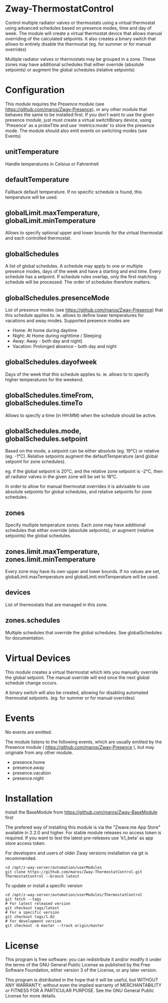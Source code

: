 # Zway-ThermostatControl

Control multiple radiator valves or thermostats using a virtual thermostat
using advanced schedules based on presence modes, time and day of week. The
module will create a virtual thermostat device that allows manual overriding
of the calculated setpoints. It also creates a binary switch that allows
to entirely disable the thermostat (eg. for summer or for manual overrides)

Multiple radiator valves or thermostats may be grouped in a zone. These zones
may have additional schedules that either override (absolute setpoints) or 
augment the global schedules (relative setpoints)

# Configuration

This module requires the Presence module 
(see https://github.com/maros/Zway-Presence), or any other module that behaves
the same to be installed first. If you don't want to use the given presence 
module, just must create a virtual switchBinary device, using 'Presence' as a 
probeTitle and use 'metrics:mode' to store the presence mode. The module 
should also emit events on switching modes (see Events)

## unitTemperature

Handle temperatures in Celsius or Fahrenheit

## defaultTemperature

Fallback default temperature. If no specific schedule is found, this 
temperature will be used.

## globalLimit.maxTemperature, globalLimit.minTemperature

Allows to specify optional upper and lower bounds for the virtual thermostat
and each controlled thermostat.

## globalSchedules

A list of global schedules. A schedule may apply to one or multiple presence 
modes, days of the week and have a starting and end time. Every schedule has 
a setpoint. If schedule rules overlap, only the first matching schedule will 
be processed. The order of schedules therefore matters.

## globalSchedules.presenceMode

List of presence modes (see https://github.com/maros/Zway-Presence) that this
schedule applies to. ie. allows to define lower temperatures for vacations and
away modes. Supported presence modes are

* Home: At home during daytime
* Night: At Home during nighttime / Sleeping
* Away: Away - both day and night)
* Vacation: Prolonged absence - both day and night

## globalSchedules.dayofweek

Days of the week that this schedule applies to. ie. allows to to specify
higher temperatures for the weekend.

## globalSchedules.timeFrom, globalSchedules.timeTo

Allows to specify a time (in HH:MM) when the schedule should be active.

## globalSchedules.mode, globalSchedules.setpoint

Based on the mode, a setpoint can be either absolute (eg. 19°C) or relative 
(eg. -1°C). Relative setpoints augment the defaultTemperature (and global 
setpoint for zone schedules).

eg. if the global setpoint is 20°C, and the relative zone setpoint is -2°C, 
then all radiator valves in the given zone will be set to 18°C.

In order to allow for manual thermostat overrides it is advisable to
use absolute setpoints for global schedules, and relative setpoints for
zone schedules.

## zones

Specify multiple temperature zones. Each zone may have additional schedules 
that either override (absolute setpoints), or augment (relative setpoints) 
the global schedules.

## zones.limit.maxTemperature, zones.limit.minTemperature

Every zone may have its own upper and lower bounds. If no values are set,
globalLimit.maxTemperature and globalLimit.minTemperature will be used.

## devices

List of thermostats that are managed in this zone.

## zones.schedules

Multiple schedules that override the global schedules. See globalSchedules
for documentation.

# Virtual Devices

This module creates a virtual thermostat which lets you manually override the 
global setpoint. The manual override will end once the next global schedule 
change occurs.

A binary switch will also be created, allowing for disabling automated
thermostat setpoints. (eg. for summer or for manual overrides)

# Events

No events are emitted.

The module listens to the following events, which are usually emitted by
the Presence module ( https://github.com/maros/Zway-Presence ), but may 
originate from any other module.

* presence.home
* presence.away
* presence.vacation
* presence.night

# Installation

Install the BaseModule from https://github.com/maros/Zway-BaseModule first

The prefered way of installing this module is via the "Zwave.me App Store"
available in 2.2.0 and higher. For stable module releases no access token is 
required. If you want to test the latest pre-releases use 'k1_beta' as 
app store access token.

For developers and users of older Zway versions installation via git is 
recommended.

```shell
cd /opt/z-way-server/automation/userModules
git clone https://github.com/maros/Zway-ThermostatControl.git ThermostatControl --branch latest
```

To update or install a specific version
```shell
cd /opt/z-way-server/automation/userModules/ThermostatControl
git fetch --tags
# For latest released version
git checkout tags/latest
# For a specific version
git checkout tags/1.02
# For development version
git checkout -b master --track origin/master
```

# License

This program is free software: you can redistribute it and/or modify
it under the terms of the GNU General Public License as published by
the Free Software Foundation, either version 3 of the License, or any 
later version.

This program is distributed in the hope that it will be useful,
but WITHOUT ANY WARRANTY; without even the implied warranty of
MERCHANTABILITY or FITNESS FOR A PARTICULAR PURPOSE. See the
GNU General Public License for more details.
